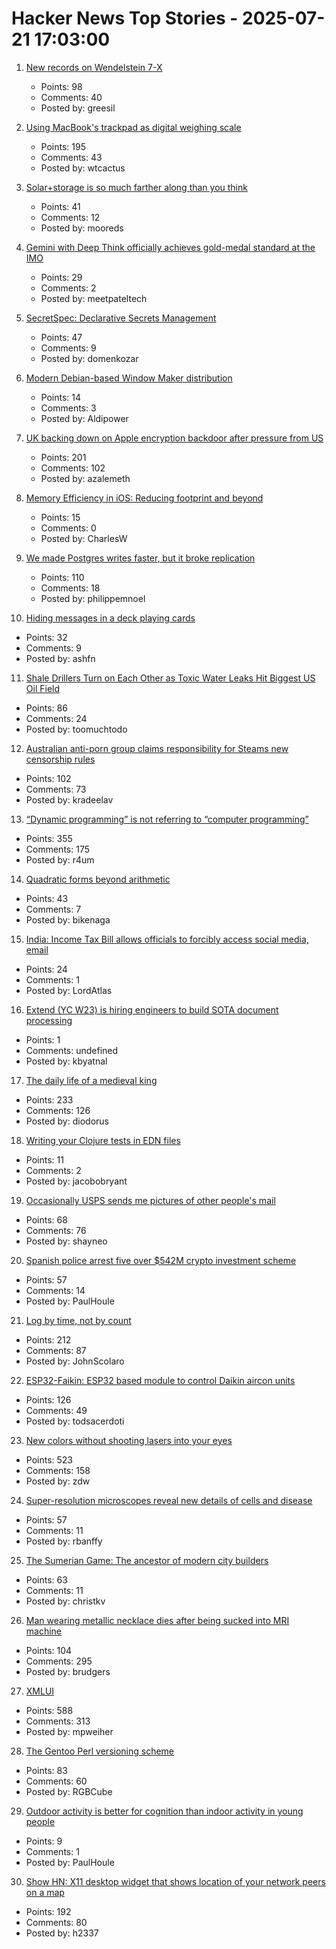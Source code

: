 # Hacker News Top Stories - 2025-07-21 17:03:00

1. [New records on Wendelstein 7-X](https://www.iter.org/node/20687/new-records-wendelstein-7-x)
   - Points: 98
   - Comments: 40
   - Posted by: greesil

2. [Using MacBook's trackpad as digital weighing scale](https://github.com/KrishKrosh/TrackWeight)
   - Points: 195
   - Comments: 43
   - Posted by: wtcactus

3. [Solar+storage is so much farther along than you think](https://www.volts.wtf/p/solarstorage-is-so-much-farther-along)
   - Points: 41
   - Comments: 12
   - Posted by: mooreds

4. [Gemini with Deep Think officially achieves gold-medal standard at the IMO](https://deepmind.google/discover/blog/advanced-version-of-gemini-with-deep-think-officially-achieves-gold-medal-standard-at-the-international-mathematical-olympiad/)
   - Points: 29
   - Comments: 2
   - Posted by: meetpateltech

5. [SecretSpec: Declarative Secrets Management](https://devenv.sh/blog/2025/07/21/announcing-secretspec-declarative-secrets-management/)
   - Points: 47
   - Comments: 9
   - Posted by: domenkozar

6. [Modern Debian-based Window Maker distribution](https://wmlive.sourceforge.net/)
   - Points: 14
   - Comments: 3
   - Posted by: Aldipower

7. [UK backing down on Apple encryption backdoor after pressure from US](https://arstechnica.com/tech-policy/2025/07/uk-backing-down-on-apple-encryption-backdoor-after-pressure-from-us/)
   - Points: 201
   - Comments: 102
   - Posted by: azalemeth

8. [Memory Efficiency in iOS: Reducing footprint and beyond](https://antongubarenko.substack.com/p/memory-efficiency-in-ios-reducing)
   - Points: 15
   - Comments: 0
   - Posted by: CharlesW

9. [We made Postgres writes faster, but it broke replication](https://www.paradedb.com/blog/lsm_trees_in_postgres)
   - Points: 110
   - Comments: 18
   - Posted by: philippemnoel

10. [Hiding messages in a deck playing cards](https://asherfalcon.com/blog/posts/3)
   - Points: 32
   - Comments: 9
   - Posted by: ashfn

11. [Shale Drillers Turn on Each Other as Toxic Water Leaks Hit Biggest US Oil Field](https://www.bloomberg.com/news/articles/2025-07-21/toxic-water-leaks-from-top-us-oil-field-ensnare-devon-dvn-in-texas-court-fight)
   - Points: 86
   - Comments: 24
   - Posted by: toomuchtodo

12. [Australian anti-porn group claims responsibility for Steams new censorship rules](https://www.pcgamer.com/gaming-industry/australian-anti-porn-group-claims-responsibility-for-steams-new-censorship-rules-in-victory-against-porn-sick-brain-rotted-pedo-gamer-fetishists-and-things-only-get-weirder-from-there/)
   - Points: 102
   - Comments: 73
   - Posted by: kradeelav

13. [“Dynamic programming” is not referring to “computer programming”](https://www.vidarholen.net/contents/blog/?p=1172)
   - Points: 355
   - Comments: 175
   - Posted by: r4um

14. [Quadratic forms beyond arithmetic](https://www.ams.org/journals/notices/202507/noti3192/noti3192.html)
   - Points: 43
   - Comments: 7
   - Posted by: bikenaga

15. [India: Income Tax Bill allows officials to forcibly access social media, email](https://www.thehindu.com/business/Economy/parliamentary-panel-retains-income-tax-bill-provisions-allowing-tax-officials-to-forcibly-access-social-media-private-email/article69837600.ece)
   - Points: 24
   - Comments: 1
   - Posted by: LordAtlas

16. [Extend (YC W23) is hiring engineers to build SOTA document processing](https://jobs.ashbyhq.com/extend)
   - Points: 1
   - Comments: undefined
   - Posted by: kbyatnal

17. [The daily life of a medieval king](https://www.medievalists.net/2025/07/medieval-king-daily-life/)
   - Points: 233
   - Comments: 126
   - Posted by: diodorus

18. [Writing your Clojure tests in EDN files](https://biffweb.com/p/edn-tests/)
   - Points: 11
   - Comments: 2
   - Posted by: jacobobryant

19. [Occasionally USPS sends me pictures of other people's mail](https://the418.substack.com/p/a-bug-in-the-mail)
   - Points: 68
   - Comments: 76
   - Posted by: shayneo

20. [Spanish police arrest five over $542M crypto investment scheme](https://therecord.media/spain-europol-cryptocurrency-investment-scheme-takedown)
   - Points: 57
   - Comments: 14
   - Posted by: PaulHoule

21. [Log by time, not by count](https://johnscolaro.xyz/blog/log-by-time-not-by-count)
   - Points: 212
   - Comments: 87
   - Posted by: JohnScolaro

22. [ESP32-Faikin: ESP32 based module to control Daikin aircon units](https://github.com/revk/ESP32-Faikin)
   - Points: 126
   - Comments: 49
   - Posted by: todsacerdoti

23. [New colors without shooting lasers into your eyes](https://dynomight.net/colors/)
   - Points: 523
   - Comments: 158
   - Posted by: zdw

24. [Super-resolution microscopes reveal new details of cells and disease](https://knowablemagazine.org/content/article/technology/2025/super-resolution-microscopes-reveal-new-details-cells)
   - Points: 57
   - Comments: 11
   - Posted by: rbanffy

25. [The Sumerian Game: The ancestor of modern city builders](https://spillhistorie.no/2025/07/10/the-sumerian-game-the-ancestor-of-modern-city-builders/)
   - Points: 63
   - Comments: 11
   - Posted by: christkv

26. [Man wearing metallic necklace dies after being sucked into MRI machine](https://www.bbc.com/news/articles/cx2n39dvp0po)
   - Points: 104
   - Comments: 295
   - Posted by: brudgers

27. [XMLUI](https://blog.jonudell.net/2025/07/18/introducing-xmlui/)
   - Points: 588
   - Comments: 313
   - Posted by: mpweiher

28. [The Gentoo Perl versioning scheme](https://wiki.gentoo.org/wiki/Project:Perl/Version-Scheme)
   - Points: 83
   - Comments: 60
   - Posted by: RGBCube

29. [Outdoor activity is better for cognition than indoor activity in young people](https://www.sciencedirect.com/science/article/pii/S0031938425000897)
   - Points: 9
   - Comments: 1
   - Posted by: PaulHoule

30. [Show HN: X11 desktop widget that shows location of your network peers on a map](https://github.com/h2337/connmap)
   - Points: 192
   - Comments: 80
   - Posted by: h2337

